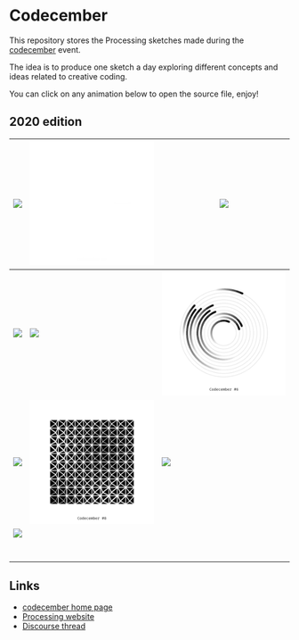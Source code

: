 # Codecember

This repository stores the Processing sketches made during the [codecember](https://codecember.ink/) event.

The idea is to produce one sketch a day exploring different concepts and ideas related to creative coding.

You can click on any animation below to open the source file, enjoy!

## 2020 edition

| [![](./2020/day_1/codecember_1.gif)](./2020/day_1/day_1.pde)     | [![](./2020/day_2/codecember_2.gif)](./2020/day_2/day_2.pde)   | [![](./2020/day_3/codecember_3.gif)](./2020/day_3/day_3.pde)  |
| ---------------------------------------------------------------- | -------------------------------------------------------------- | ------------------------------------------------------------- |
| [![](./2020/day_4/codecember_4.gif)](./2020/day_4/day_4.pde)     | [![](./2020/day_5/codecember_5.gif)](./2020/day_5/day_5.pde)   | [![](./2020/day_6/codecember_6.gif)](./2020/day_6/day_6.pde)  |
| [![](./2020/day_7/codecember_7.gif)](./2020/day_7/day_7.pde)     | [![](./2020/day_8/codecember_8.gif)](./2020/day_8/day_8.pde)   | [![](./2020/day_9/codecember_9.gif)](./2020/day_9/day_9.pde)  |
| [![](./2020/day_10/codecember_10.gif)](./2020/day_10/day_10.pde) |                                                                |                                                               |
|                                                                  |                                                                |                                                               |
|                                                                  |                                                                |                                                               |
|                                                                  |                                                                |                                                               |
|                                                                  |                                                                |                                                               |
|                                                                  |                                                                |                                                               |
|                                                                  |                                                                |                                                               |
|                                                                  |                                                                |                                                               |



## Links

- [codecember home page](https://codecember.ink/)
- [Processing website](processing.org/)
- [Discourse thread](https://discourse.processing.org/t/an-invitation-to-learn-and-create-computation-form-one-sketch-a-day/25839)

